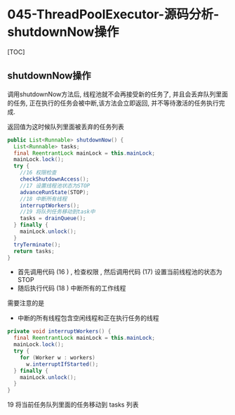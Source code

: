 # 045-ThreadPoolExecutor-源码分析-shutdownNow操作

[TOC]

## shutdownNow操作

调用shutdownNow方法后, 线程池就不会再接受新的任务了, 并且会丢弃队列里面的任务, 正在执行的任务会被中断,该方法会立即返回, 并不等待激活的任务执行完成.

返回值为这时候队列里面被丢弃的任务列表

```java
public List<Runnable> shutdownNow() {
  List<Runnable> tasks;
  final ReentrantLock mainLock = this.mainLock;
  mainLock.lock();
  try {
    //16 权限检查
    checkShutdownAccess();
    //17 设置线程池状态为STOP
    advanceRunState(STOP);
    //18 中断所有线程
    interruptWorkers();
    //19 将队列任务移动到task中
    tasks = drainQueue();
  } finally {
    mainLock.unlock();
  }
  tryTerminate();
  return tasks;
}
```

- 首先调用代码 (16 ) , 检查权限 , 然后调用代码 (17) 设置当前线程池的状态为STOP
- 随后执行代码 (18 ) 中断所有的工作线程

需要注意的是

- 中断的所有线程包含空闲线程和正在执行任务的线程

```java
private void interruptWorkers() {
  final ReentrantLock mainLock = this.mainLock;
  mainLock.lock();
  try {
    for (Worker w : workers)
      w.interruptIfStarted();
  } finally {
    mainLock.unlock();
  }
}
```

19 将当前任务队列里面的任务移动到 tasks 列表